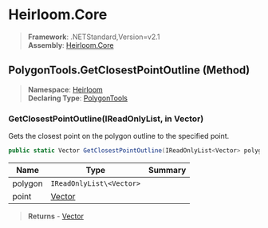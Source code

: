 # Heirloom.Core

> **Framework**: .NETStandard,Version=v2.1  
> **Assembly**: [Heirloom.Core][0]

## PolygonTools.GetClosestPointOutline (Method)

> **Namespace**: [Heirloom][0]  
> **Declaring Type**: [PolygonTools][1]

### GetClosestPointOutline(IReadOnlyList<Vector>, in Vector)

Gets the closest point on the polygon outline to the specified point.

```cs
public static Vector GetClosestPointOutline(IReadOnlyList<Vector> polygon, in Vector point)
```

| Name    | Type                     | Summary |
|---------|--------------------------|---------|
| polygon | `IReadOnlyList\<Vector>` |         |
| point   | [Vector][2]              |         |

> **Returns** - [Vector][2]

[0]: ../../../Heirloom.Core.md
[1]: ../PolygonTools.md
[2]: ../Vector.md
